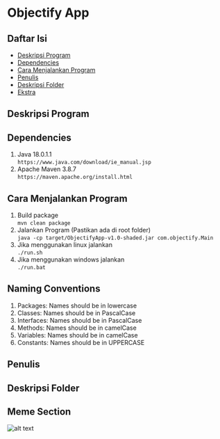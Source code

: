 <h1> <b> Objectify App </b> </h1>

## **Daftar Isi**
* [Deskripsi Program](#deskripsi-program)
* [Dependencies](#dependencies)
* [Cara Menjalankan Program](#cara-menjalankan-program)
* [Penulis](#penulis)
* [Deskripsi Folder](#deskripsi-folder)
* [Ekstra](#meme-section)

## **Deskripsi Program**

## **Dependencies**
1. Java 18.0.1.1 <br>
   `https://www.java.com/download/ie_manual.jsp`
2. Apache Maven 3.8.7 <br>
    `https://maven.apache.org/install.html`

## **Cara Menjalankan Program**
1. Build package <br>
    `mvn clean package`
2. Jalankan Program (Pastikan ada di root folder) <br>
    `java -cp target/ObjectifyApp-v1.0-shaded.jar com.objectify.Main`
3. Jika menggunakan linux jalankan <br>
    `./run.sh`
4. Jika menggunakan windows jalankan <br>
    `./run.bat`
## **Naming Conventions**
1. Packages: Names should be in lowercase
2. Classes: Names should be in PascalCase
3. Interfaces: Names should be in PascalCase
4. Methods: Names should be in camelCase
5. Variables: Names should be in camelCase
6. Constants: Names should be in UPPERCASE

## **Penulis**

## **Deskripsi Folder**

## **Meme Section**
![alt text](https://res.cloudinary.com/practicaldev/image/fetch/s--pxxN7gvW--/c_limit%2Cf_auto%2Cfl_progressive%2Cq_auto%2Cw_880/https://dev-to-uploads.s3.amazonaws.com/uploads/articles/rhmldpyrr2nwrmmcxo7k.png)
